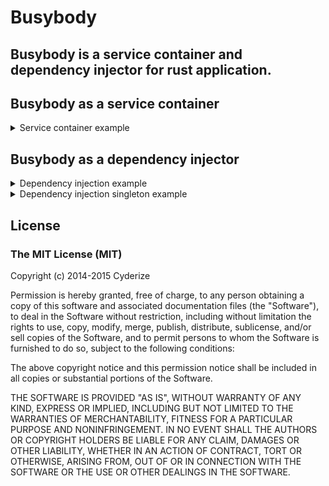 # Busybody

**Busybody is a service container and dependency injector for rust application.**
---

## Busybody as a service container
<details>
<summary>
  Service container example
</summary>

```rust
use busybody::*;

#[derive(Debug)]
struct Config {
  hostname: String
}

fn main() {
  let container = ServiceContainerBuilder::new()
  .service(Config{ hostname: "http://localhost".into() }) // Will be wrapped in Service<T> ie: Arc<T>
  .register(600i32) // left as it is, i32
  .build();

  let config = container.get::<Config>().unwrap(); // When "some" will return Service<Config>
  let max_connection = container.get_type::<i32>().unwrap(); // When "some" will return i32

  println!("config: {:#?}", &config);
  println!("hostname: {:#?}", &config.hostname);
  println!("max connection: {}", max_connection);
}
```

</details>


## Busybody as a dependency injector
<details>
  <summary>
    Dependency injection example
  </summary>

```rust
use busybody::*;
use async_trait::async_trait;

#[derive(Debug)]
struct Config {
  hostname: String
}

#[busybody::async_trait(?Send)]
impl busybody::Injectable for Config { // implementing "injector" makes your type injectable

    async fn inject(_: &ServiceContainer) -> Self {
       Self {
           hostname: "localhost".into()
       }
    }
}


#[tokio::main]
async fn main() {
  let config = helpers::provide::<Config>().await;

  println!("config: {:#?}", &config);
  println!("hostname: {:#?}", &config.hostname);
}
```

</details>

<details>
  <summary>
    Dependency injection singleton example
  </summary>

```rust
use busybody::*;
use async_trait::async_trait;

#[derive(Debug)]
struct Config {
  hostname: String
}

#[busybody::async_trait(?Send)]
impl busybody::Injectable for Config { // implementing "injector" makes your type injectable

    async fn inject(_: &ServiceContainer) -> Self {
       Self {
           hostname: "localhost".into()
       }
    }
}


#[tokio::main]
async fn main() {
  let config = helpers::singleton::<Config>().await;

  println!("config: {:#?}", &config);
  println!("hostname: {:#?}", &config.hostname);
}
```

</details>




## License

### The MIT License (MIT)

Copyright (c) 2014-2015 Cyderize

Permission is hereby granted, free of charge, to any person obtaining a copy of this software and associated documentation files (the "Software"), to deal in the Software without restriction, including without limitation the rights to use, copy, modify, merge, publish, distribute, sublicense, and/or sell copies of the Software, and to permit persons to whom the Software is furnished to do so, subject to the following conditions:

The above copyright notice and this permission notice shall be included in all copies or substantial portions of the Software.

THE SOFTWARE IS PROVIDED "AS IS", WITHOUT WARRANTY OF ANY KIND, EXPRESS OR IMPLIED, INCLUDING BUT NOT LIMITED TO THE WARRANTIES OF MERCHANTABILITY, FITNESS FOR A PARTICULAR PURPOSE AND NONINFRINGEMENT. IN NO EVENT SHALL THE AUTHORS OR COPYRIGHT HOLDERS BE LIABLE FOR ANY CLAIM, DAMAGES OR OTHER LIABILITY, WHETHER IN AN ACTION OF CONTRACT, TORT OR OTHERWISE, ARISING FROM, OUT OF OR IN CONNECTION WITH THE SOFTWARE OR THE USE OR OTHER DEALINGS IN THE SOFTWARE.